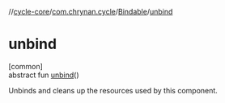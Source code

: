 //[cycle-core](../../../index.md)/[com.chrynan.cycle](../index.md)/[Bindable](index.md)/[unbind](unbind.md)

# unbind

[common]\
abstract fun [unbind](unbind.md)()

Unbinds and cleans up the resources used by this component.
